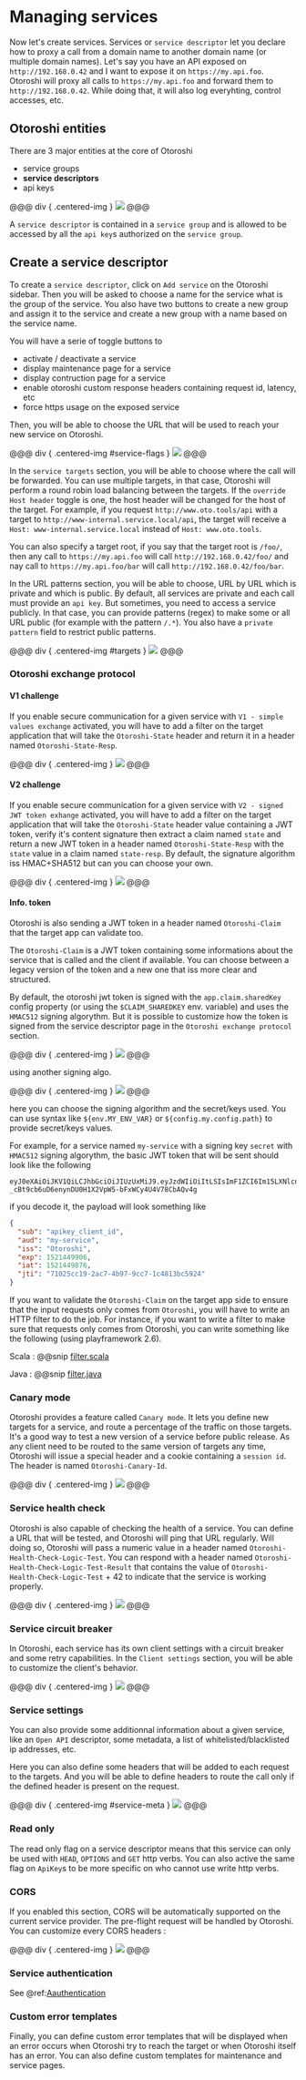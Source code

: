 # Managing services

Now let's create services. Services or `service descriptor` let you declare how to proxy a call from a domain name to another domain name (or multiple domain names). Let's say you have an API exposed on `http://192.168.0.42` and I want to expose it on `https://my.api.foo`. Otoroshi will proxy all calls to `https://my.api.foo` and forward them to `http://192.168.0.42`. While doing that, it will also log everyhting, control accesses, etc.

## Otoroshi entities

There are 3 major entities at the core of Otoroshi

* service groups
* **service descriptors**
* api keys

@@@ div { .centered-img }
<img src="../img/models-service.png" />
@@@

A `service descriptor` is contained in a `service group` and is allowed to be accessed by all the `api key`s authorized on the `service group`.

## Create a service descriptor

To create a `service descriptor`, click on `Add service` on the Otoroshi sidebar. Then you will be asked to choose a name for the service what is the group of the service. You also have two buttons to create a new group and assign it to the service and create a new group with a name based on the service name.

You will have a serie of toggle buttons to

* activate / deactivate a service
* display maintenance page for a service
* display contruction page for a service
* enable otoroshi custom response headers containing request id, latency, etc 
* force https usage on the exposed service

Then, you will be able to choose the URL that will be used to reach your new service on Otoroshi.

@@@ div { .centered-img #service-flags }
<img src="../img/service-flags-2.png" />
@@@

In the `service targets` section, you will be able to choose where the call will be forwarded. You can use multiple targets, in that case, Otoroshi will perform a round robin load balancing between the targets. If the `override Host header` toggle is one, the host header will be changed for the host of the target. For example, if you request `http://www.oto.tools/api` with a target to `http://www-internal.service.local/api`, the target will receive a `Host: www-internal.service.local` instead of `Host: www.oto.tools`.

You can also specify a target root, if you say that the target root is `/foo/`, then any call to `https://my.api.foo` will call `http://192.168.0.42/foo/` and nay call to `https://my.api.foo/bar` will call `http://192.168.0.42/foo/bar`.

In the URL patterns section, you will be able to choose, URL by URL which is private and which is public. By default, all services are private and each call must provide an `api key`. But sometimes, you need to access a service publicly. In that case, you can provide patterns (regex) to make some or all URL public (for example with the pattern `/.*`). You also have a `private pattern` field to restrict public patterns.

@@@ div { .centered-img #targets }
<img src="../img/new-service-patterns.png" />
@@@

### Otoroshi exchange protocol

#### V1 challenge

If you enable secure communication for a given service with `V1 - simple values exchange` activated, you will have to add a filter on the target application that will take the `Otoroshi-State` header and return it in a header named `Otoroshi-State-Resp`. 

@@@ div { .centered-img }
<img src="../img/exchange.png" />
@@@

#### V2 challenge

If you enable secure communication for a given service with `V2 - signed JWT token exhange` activated, you will have to add a filter on the target application that will take the `Otoroshi-State` header value containing a JWT token, verify it's content signature then extract a claim named `state` and return a new JWT token in a header named `Otoroshi-State-Resp` with the `state` value in a claim named `state-resp`. By default, the signature algorithm iss HMAC+SHA512 but can you can choose your own.

@@@ div { .centered-img }
<img src="../img/exchange-v2.png" />
@@@

#### Info. token

Otoroshi is also sending a JWT token in a header named `Otoroshi-Claim` that the target app can validate too.

The `Otoroshi-Claim` is a JWT token containing some informations about the service that is called and the client if available. You can choose between a legacy version of the token and a new one that iss more clear and structured.

By default, the otoroshi jwt token is signed with the `app.claim.sharedKey` config property (or using the `$CLAIM_SHAREDKEY` env. variable) and uses the `HMAC512` signing algorythm. But it is possible to customize how the token is signed from the service descriptor page in the `Otoroshi exchange protocol` section. 

@@@ div { .centered-img }
<img src="../img/sec-com-signing-bis.png" />
@@@

using another signing algo.

@@@ div { .centered-img }
<img src="../img/sec-com-signing-2-bis.png" />
@@@

here you can choose the signing algorithm and the secret/keys used. You can use syntax like `${env.MY_ENV_VAR}` or `${config.my.config.path}` to provide secret/keys values. 

For example, for a service named `my-service` with a signing key `secret` with `HMAC512` signing algorythm, the basic JWT token that will be sent should look like the following

```
eyJ0eXAiOiJKV1QiLCJhbGciOiJIUzUxMiJ9.eyJzdWIiOiItLSIsImF1ZCI6Im15LXNlcnZpY2UiLCJpc3MiOiJPdG9yb3NoaSIsImV4cCI6MTUyMTQ0OTkwNiwiaWF0IjoxNTIxNDQ5ODc2LCJqdGkiOiI3MTAyNWNjMTktMmFjNy00Yjk3LTljYzctMWM0ODEzYmM1OTI0In0.mRcfuFVFPLUV1FWHyL6rLHIJIu0KEpBkKQCk5xh-_cBt9cb6uD6enynDU0H1X2VpW5-bFxWCy4U4V78CbAQv4g
```

if you decode it, the payload will look something like

```json
{
  "sub": "apikey_client_id",
  "aud": "my-service",
  "iss": "Otoroshi",
  "exp": 1521449906,
  "iat": 1521449876,
  "jti": "71025cc19-2ac7-4b97-9cc7-1c4813bc5924"
}
```

If you want to validate the `Otoroshi-Claim` on the target app side to ensure that the input requests only comes from `Otoroshi`, you will have to write an HTTP filter to do the job. For instance, if you want to write a filter to make sure that requests only comes from Otoroshi, you can write something like the following (using playframework 2.6).

Scala
:   @@snip [filter.scala](../snippets/filter.scala)

Java
:   @@snip [filter.java](../snippets/filter.java)


### Canary mode

Otoroshi provides a feature called `Canary mode`. It lets you define new targets for a service, and route a percentage of the traffic on those targets. It's a good way to test a new version of a service before public release. As any client need to be routed to the same version of targets any time, Otoroshi will issue a special header and a cookie containing a `session id`. The header is named `Otoroshi-Canary-Id`.

@@@ div { .centered-img }
<img src="../img/new-service-canary.png" />
@@@

### Service health check

Otoroshi is also capable of checking the health of a service. You can define a URL that will be tested, and Otoroshi will ping that URL regularly. Will doing so, Otoroshi will pass a numeric value in a header named `Otoroshi-Health-Check-Logic-Test`. You can respond with a header named `Otoroshi-Health-Check-Logic-Test-Result` that contains the value of `Otoroshi-Health-Check-Logic-Test` + 42 to indicate that the service is working properly.

@@@ div { .centered-img }
<img src="../img/new-service-healthcheck.png" />
@@@

### Service circuit breaker

In Otoroshi, each service has its own client settings with a circuit breaker and some retry capabilities. In the `Client settings` section, you will be able to customize the client's behavior.

@@@ div { .centered-img }
<img src="../img/new-service-client.png" />
@@@

### Service settings

You can also provide some additionnal information about a given service, like an `Open API` descriptor, some metadata, a list of whitelisted/blacklisted ip addresses, etc.

Here you can also define some headers that will be added to each request to the targets. And you will be able to define headers to route the call only if the defined header is present on the request.

@@@ div { .centered-img #service-meta }
<img src="../img/new-service-meta.png" />
@@@

### Read only

The read only flag on a service descriptor means that this service can only be used with `HEAD`, `OPTIONS` and `GET` http verbs. You can also active the same flag on `ApiKey`s to be more specific on who cannot use write http verbs.

### CORS 

If you enabled this section, CORS will be automatically supported on the current service provider. The pre-flight request will be handled by Otoroshi. You can customize every CORS headers :

@@@ div { .centered-img }
<img src="../img/cors.png" />
@@@

### Service authentication

See @ref:[Aauthentication](./9-auth.md)

### Custom error templates

Finally, you can define custom error templates that will be displayed when an error occurs when Otoroshi try to reach the target or when Otoroshi itself has an error. You can also define custom templates for maintenance and service pages.
